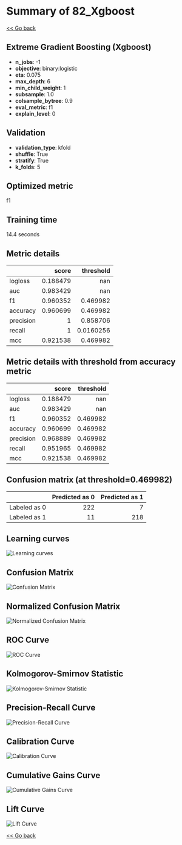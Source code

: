 # Summary of 82_Xgboost

[<< Go back](../README.md)


## Extreme Gradient Boosting (Xgboost)
- **n_jobs**: -1
- **objective**: binary:logistic
- **eta**: 0.075
- **max_depth**: 6
- **min_child_weight**: 1
- **subsample**: 1.0
- **colsample_bytree**: 0.9
- **eval_metric**: f1
- **explain_level**: 0

## Validation
 - **validation_type**: kfold
 - **shuffle**: True
 - **stratify**: True
 - **k_folds**: 5

## Optimized metric
f1

## Training time

14.4 seconds

## Metric details
|           |    score |   threshold |
|:----------|---------:|------------:|
| logloss   | 0.188479 | nan         |
| auc       | 0.983429 | nan         |
| f1        | 0.960352 |   0.469982  |
| accuracy  | 0.960699 |   0.469982  |
| precision | 1        |   0.858706  |
| recall    | 1        |   0.0160256 |
| mcc       | 0.921538 |   0.469982  |


## Metric details with threshold from accuracy metric
|           |    score |   threshold |
|:----------|---------:|------------:|
| logloss   | 0.188479 |  nan        |
| auc       | 0.983429 |  nan        |
| f1        | 0.960352 |    0.469982 |
| accuracy  | 0.960699 |    0.469982 |
| precision | 0.968889 |    0.469982 |
| recall    | 0.951965 |    0.469982 |
| mcc       | 0.921538 |    0.469982 |


## Confusion matrix (at threshold=0.469982)
|              |   Predicted as 0 |   Predicted as 1 |
|:-------------|-----------------:|-----------------:|
| Labeled as 0 |              222 |                7 |
| Labeled as 1 |               11 |              218 |

## Learning curves
![Learning curves](learning_curves.png)
## Confusion Matrix

![Confusion Matrix](confusion_matrix.png)


## Normalized Confusion Matrix

![Normalized Confusion Matrix](confusion_matrix_normalized.png)


## ROC Curve

![ROC Curve](roc_curve.png)


## Kolmogorov-Smirnov Statistic

![Kolmogorov-Smirnov Statistic](ks_statistic.png)


## Precision-Recall Curve

![Precision-Recall Curve](precision_recall_curve.png)


## Calibration Curve

![Calibration Curve](calibration_curve_curve.png)


## Cumulative Gains Curve

![Cumulative Gains Curve](cumulative_gains_curve.png)


## Lift Curve

![Lift Curve](lift_curve.png)



[<< Go back](../README.md)
